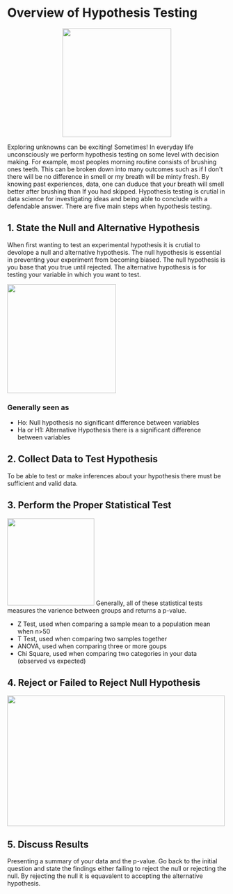 # Overview of Hypothesis Testing

<p align="center">
  <img src="https://images.fatherly.com/wp-content/uploads/2021/01/indiana-jones-streaming-raiders-first-scene.jpg?q=65&enable=upscale&w=600" width="250"/> 

Exploring   unknowns can be exciting!  Sometimes!  In everyday life unconsciously we perform hypothesis testing on some level with decision making. For example, most peoples morning routine consists of brushing ones teeth.  This can be broken down into many outcomes such as if I don't there will be no difference in smell or my breath will be minty fresh.  By knowing past experiences, data, one can duduce that your breath will smell better after brushing than If you had skipped.  Hypothesis testing is crutial in data science for investigating ideas and being able to conclude with a defendable answer.  There are five main steps when hypothesis testing.

## 1. State the Null and Alternative Hypothesis

When first wanting to test an experimental hypothesis it is crutial to devolope a null and alternative hypothesis.  The null hypothesis is essential in preventing your experiment from becoming biased.  The null hypothesis is you base that you true until rejected.  The alternative hypothesis is for testing your variable in which you want to test.    

<img src="http://utee63lakop1ozmny1lmo13a-wpengine.netdna-ssl.com/files/newsletter/I-am-the-null-hypothesis.jpg" width="250"/>

### Generally seen as
- Ho: Null hypothesis no significant difference between variables
- Ha or H1: Alternative Hypothesis there is a significant difference between variables
  
## 2. Collect Data to Test Hypothesis
  
  To be able to test or make inferences about your hypothesis there must be sufficient and valid data. 
  
## 3. Perform the Proper Statistical Test
  
 <img src=https://compote.slate.com/images/4bb1d42b-e0d3-4bfa-9b85-103b63977542.jpg width="200"> Generally, all of these statistical tests measures the varience between groups and returns a p-value.  

- Z Test, used when comparing a sample mean to a population mean when n>50 
- T Test, used when comparing two samples together
- ANOVA, used when comparing three or more goups
- Chi Square, used when comparing two categories in your data (observed vs expected)

## 4. Reject or Failed to Reject Null Hypothesis
<img src="https://user-images.githubusercontent.com/100227270/159238521-26e0bf91-a6b1-4ffa-9561-477164162b23.png" width="500" height="300" />
  
## 5. Discuss Results
Presenting a summary of your data and the p-value.  Go back to the initial question and state the findings either failing to reject the null or rejecting the null.  By rejecting the null it is equavalent to accepting the alternative hypothesis.
